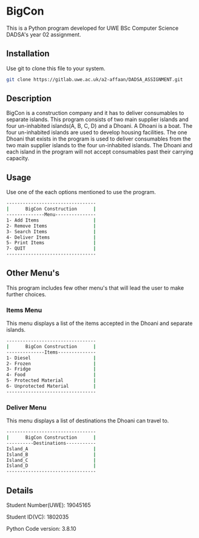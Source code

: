 # BigCon
This is a Python program developed for UWE BSc Computer Science DADSA's year 02 assignment.

## Installation
Use git to clone this file to your system.
```bash
git clone https://gitlab.uwe.ac.uk/a2-affaan/DADSA_ASSIGNMENT.git
```

## Description
BigCon is a construction company and it has to deliver consumables to separate islands. This program consists of two main supplier islands and four un-inhabited islands(A, B, C, D) and a Dhoani. A Dhoani is a boat. The four un-inhabited islands are used to develop housing facilities. The one Dhoani that exists in the program is used to deliver consumables from the two main supplier islands to the four un-inhabited islands. The Dhoani and each island in the program will not accept consumables past their carrying capacity.

## Usage
Use one of the each options mentioned to use the program.
```bash
---------------------------------
|      BigCon Construction      |
--------------Menu---------------
1- Add Items                    |
2- Remove Items                 |
3- Search Items                 |
4- Deliver Items                |
5- Print Items                  |
7- QUIT                         |
---------------------------------
```

## Other Menu's
This program includes few other menu's that will lead the user to make further choices.
### Items Menu
This menu displays a list of the items accepted in the Dhoani and separate islands. 
```bash
---------------------------------
|      BigCon Construction      |
--------------Items--------------
1- Diesel                       |
2- Frozen                       |
3- Fridge                       |
4- Food                         |
5- Protected Material           |
6- Unprotected Material         |
---------------------------------
```
### Deliver Menu
This menu displays a list of destinations the Dhoani can travel to.
```bash
---------------------------------
|      BigCon Construction      |
----------Destinations-----------
Island_A                        |
Island_B                        |
Island_C                        |
Island_D                        |
---------------------------------
```

## Details
Student Number(UWE): 19045165

Student ID(VC): 1802035

Python Code version: 3.8.10

